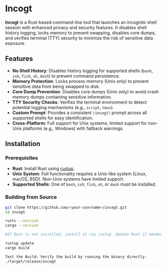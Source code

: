 # Incogt

**Incogt** is a Rust-based command-line tool that launches an incognito shell session with enhanced privacy and security features. It disables shell history logging, locks memory to prevent swapping, disables core dumps, and verifies terminal (TTY) security to minimize the risk of sensitive data exposure.

## Features

- **No Shell History**: Disables history logging for supported shells (`bash`, `zsh`, `fish`, `sh`, `dash`) to prevent command persistence.
- **Memory Protection**: Locks process memory (Unix only) to prevent sensitive data from being swapped to disk.
- **Core Dump Prevention**: Disables core dumps (Unix only) to avoid crash memory dumps containing sensitive information.
- **TTY Security Checks**: Verifies the terminal environment to detect potential logging mechanisms (e.g., `script`, `tmux`).
- **Custom Prompt**: Provides a consistent `(incogt)` prompt across all supported shells for easy identification.
- **Cross-Platform**: Full support for Unix systems; limited support for non-Unix platforms (e.g., Windows) with fallback warnings.

## Installation

### Prerequisites
- **Rust**: Install Rust using [rustup](https://rustup.rs/).
- **Unix System**: Full functionality requires a Unix-like system (Linux, macOS, BSD). Non-Unix systems have limited support.
- **Supported Shells**: One of `bash`, `zsh`, `fish`, `sh`, or `dash` must be installed.

### Building from Source

   ```bash
   git clone https://github.com/<your-username>/incogt.git
   cd incogt
   
   rustc --version
   cargo --version
   
   #If Rust is not installed, install it via rustup. Update Rust if needed:
   
   rustup update
   cargo build

   Test the Build: Verify the build by running the binary directly:
   ./target/release/incogt